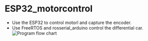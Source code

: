 # ESP32_motorcontrol

* Use the ESP32 to control motorl and capture the encoder.
* Use FreeRTOS and rosserial_arduino control the differential car.
![Program flow chart](https://user-images.githubusercontent.com/44690800/230712001-8c42120b-198b-4d09-a376-8de4da209ac9.jpg)
